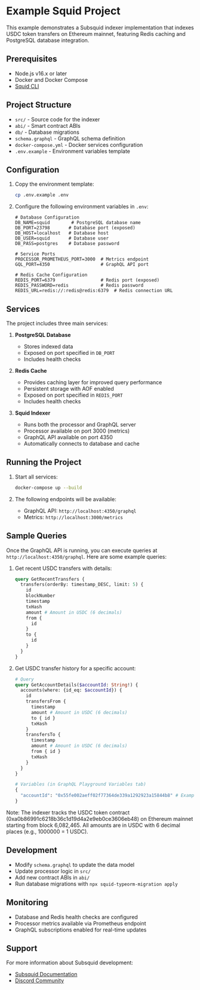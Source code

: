 # Example Squid Project

This example demonstrates a Subsquid indexer implementation that indexes USDC token transfers on Ethereum mainnet, featuring Redis caching and PostgreSQL database integration.

## Prerequisites

- Node.js v16.x or later
- Docker and Docker Compose
- [Squid CLI](https://docs.subsquid.io/squid-cli/)

## Project Structure

- `src/` - Source code for the indexer
- `abi/` - Smart contract ABIs
- `db/` - Database migrations
- `schema.graphql` - GraphQL schema definition
- `docker-compose.yml` - Docker services configuration
- `.env.example` - Environment variables template

## Configuration

1. Copy the environment template:
   ```bash
   cp .env.example .env
   ```

2. Configure the following environment variables in `.env`:

   ```env
   # Database Configuration
   DB_NAME=squid        # PostgreSQL database name
   DB_PORT=23798       # Database port (exposed)
   DB_HOST=localhost   # Database host
   DB_USER=squid       # Database user
   DB_PASS=postgres    # Database password

   # Service Ports
   PROCESSOR_PROMETHEUS_PORT=3000  # Metrics endpoint
   GQL_PORT=4350                   # GraphQL API port

   # Redis Cache Configuration
   REDIS_PORT=6379                 # Redis port (exposed)
   REDIS_PASSWORD=redis            # Redis password
   REDIS_URL=redis://:redis@redis:6379  # Redis connection URL
   ```

## Services

The project includes three main services:

1. **PostgreSQL Database**
   - Stores indexed data
   - Exposed on port specified in `DB_PORT`
   - Includes health checks

2. **Redis Cache**
   - Provides caching layer for improved query performance
   - Persistent storage with AOF enabled
   - Exposed on port specified in `REDIS_PORT`
   - Includes health checks

3. **Squid Indexer**
   - Runs both the processor and GraphQL server
   - Processor available on port 3000 (metrics)
   - GraphQL API available on port 4350
   - Automatically connects to database and cache

## Running the Project

1. Start all services:
   ```bash
   docker-compose up --build
   ```

2. The following endpoints will be available:
   - GraphQL API: `http://localhost:4350/graphql`
   - Metrics: `http://localhost:3000/metrics`

## Sample Queries

Once the GraphQL API is running, you can execute queries at `http://localhost:4350/graphql`. Here are some example queries:

1. Get recent USDC transfers with details:
   ```graphql
   query GetRecentTransfers {
     transfers(orderBy: timestamp_DESC, limit: 5) {
       id
       blockNumber
       timestamp
       txHash
       amount # Amount in USDC (6 decimals)
       from {
         id
       }
       to {
         id
       }
     }
   }
   ```

2. Get USDC transfer history for a specific account:
   ```graphql
   # Query
   query GetAccountDetails($accountId: String!) {
     accounts(where: {id_eq: $accountId}) {
       id
       transfersFrom {
         timestamp
         amount # Amount in USDC (6 decimals)
         to { id }
         txHash
       }
       transfersTo {
         timestamp
         amount # Amount in USDC (6 decimals)
         from { id }
         txHash
       }
     }
   }

   # Variables (in GraphQL Playground Variables tab)
   {
     "accountId": "0x55fe002aeff02f77364de339a1292923a15844b8" # Example USDC holder address
   }
   ```

Note: The indexer tracks the USDC token contract (0xa0b86991c6218b36c1d19d4a2e9eb0ce3606eb48) on Ethereum mainnet starting from block 6,082,465. All amounts are in USDC with 6 decimal places (e.g., 1000000 = 1 USDC).

## Development

- Modify `schema.graphql` to update the data model
- Update processor logic in `src/`
- Add new contract ABIs in `abi/`
- Run database migrations with `npx squid-typeorm-migration apply`

## Monitoring

- Database and Redis health checks are configured
- Processor metrics available via Prometheus endpoint
- GraphQL subscriptions enabled for real-time updates

## Support

For more information about Subsquid development:
- [Subsquid Documentation](https://docs.subsquid.io/)
- [Discord Community](https://discord.com/invite/subsquid)
